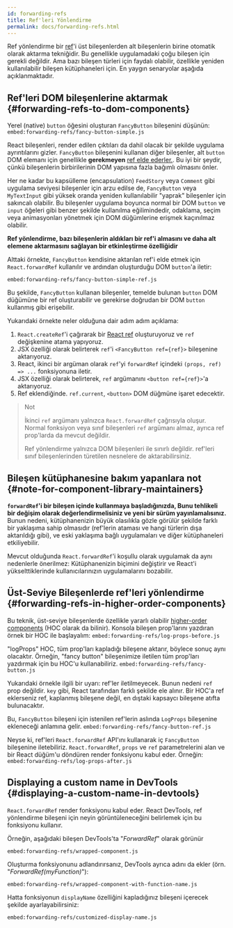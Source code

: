 ```yaml
---
id: forwarding-refs
title: Ref'leri Yönlendirme
permalink: docs/forwarding-refs.html
---
```


Ref yönlendirme bir [ref](/docs/refs-and-the-dom.html)'i üst bileşenlerden alt bileşenlerin birine otomatik olarak aktarma tekniğidir. Bu genellikle uygulamadaki çoğu bileşen için gerekli değildir. Ama bazı bileşen türleri için faydalı olabilir, özellikle yeniden kullanılabilir bileşen kütüphaneleri için. En yaygın senaryolar aşağıda açıklanmaktadır.

## Ref'leri DOM bileşenlerine aktarmak {#forwarding-refs-to-dom-components}

Yerel (native) `button` öğesini oluşturan `FancyButton` bileşenini düşünün:
`embed:forwarding-refs/fancy-button-simple.js`

React bileşenleri, render edilen çıktıları da dahil olacak bir şekilde uygulama ayrıntılarını gizler. `FancyButton` bileşenini kullanan diğer bileşenler, alt `button` DOM elemanı için genellikle **gerekmeyen** [ref elde ederler.](/docs/refs-and-the-dom.html). Bu iyi bir şeydir, çünkü bileşenlerin birbirilerinin DOM yapısına fazla bağımlı olmasını önler.

Her ne kadar bu kapsülleme (encapsulation) `FeedStory` veya `Comment` gibi uygulama seviyesi bileşenler için arzu edilse de, `FancyButton` veya `MyTextInput` gibi yüksek oranda yeniden kullanılabilir "yaprak" bileşenler için sakıncalı olabilir. Bu bileşenler uygulama boyunca normal bir DOM `button` ve `input` öğeleri gibi benzer şekilde kullanılma eğilimindedir, odaklama, seçim veya animasyonları yönetmek için DOM düğümlerine erişmek kaçınılmaz olabilir.

**Ref yönlendirme, bazı bileşenlerin aldıkları bir ref'i almasını ve daha alt elemene aktarmasını sağlayan bir etkinleştirme özelliğidir**

Alttaki örnekte, `FancyButton` kendisine aktarılan ref'i elde etmek için `React.forwardRef` kullanılır ve ardından oluşturduğu DOM `button`'a iletir:

`embed:forwarding-refs/fancy-button-simple-ref.js`

Bu şekilde, `FancyButton` kullanan bileşenler, temelde bulunan `button` DOM düğümüne bir ref oluşturabilir ve gerekirse doğrudan bir DOM `button` kullanmış gibi erişebilir.

Yukarıdaki örnekte neler olduğuna dair adım adım açıklama:

1. `React.createRef`'i çağırarak bir [React ref](/docs/refs-and-the-dom.html) oluşturuyoruz ve `ref` değişkenine atama yapıyoruz.
1. JSX özelliği olarak belirterek `ref`'i `<FancyButton ref={ref}>` bileşenine aktarıyoruz.
1. React, ikinci bir argüman olarak `ref`'yi `forwardRef` içindeki `(props, ref) => ...` fonksiyonuna iletir.
1. JSX özelliği olarak belirterek, `ref` argümanını `<button ref={ref}>`'a aktarıyoruz.
1. Ref eklendiğinde. `ref.current`, `<button>` DOM düğmüne işaret edecektir.

>Not
>
>İkinci `ref` argümanı yalnızca `React.forwardRef` çağrısıyla oluşur. Normal fonksiyon veya sınıf bileşenleri `ref` argümanı almaz, ayrıca ref prop'larda da mevcut değildir.
>
>Ref yönlendirme yalnızca DOM bileşenleri ile sınırlı değildir. ref'leri sınıf bileşenlerinden türetilen nesnelere de aktarabilirsiniz.

## Bileşen kütüphanesine bakım yapanlara not {#note-for-component-library-maintainers}

**`forwardRef`'i bir bileşen içinde kullanmaya başladığınızda, Bunu tehlikeli bir değişim olarak değerlendirmelisiniz ve yeni bir sürüm yayınlamalısınız.** Bunun nedeni, kütüphanenizin büyük olasılıkla gözle görülür şekilde farklı bir yaklaşıma sahip olmasıdır (ref'lerin ataması ve hangi türlerin dışa aktarıldığı gibi), ve eski yaklaşıma bağlı uygulamaları ve diğer kütüphaneleri etkiliyebilir.

Mevcut olduğunda `React.forwardRef`'i koşullu olarak uygulamak da aynı nedenlerle önerilmez:
Kütüphanenizin biçimini değiştirir ve React'i yükselttiklerinde kullanıcılarınızın uygulamalarını bozabilir.

## Üst-Seviye Bileşenlerde ref'leri yönlendirme {#forwarding-refs-in-higher-order-components}

Bu teknik, üst-seviye bileşenlerde özellikle yararlı olabilir [higher-order components](/docs/higher-order-components.html) (HOC olarak da bilinir). Konsola bileşen prop'larını yazdıran örnek bir HOC ile başlayalım:
`embed:forwarding-refs/log-props-before.js`

"logProps" HOC, tüm prop'ları kapladığı bileşene aktarır, böylece sonuç aynı olacaktır.
Örneğin, "fancy button" bileşenimize iletilen tüm prop'ları yazdırmak için bu HOC'u kullanabiliriz.
`embed:forwarding-refs/fancy-button.js`

Yukarıdaki örnekle ilgili bir uyarı: ref'ler iletilmeyecek. Bunun nedeni `ref` prop değildir. `key` gibi, React tarafından farklı şekilde ele alınır. Bir HOC'a ref eklerseniz ref, kaplanmış bileşene değil, en dıştaki kapsaycı bileşene atıfta bulunacaktır.

Bu, `FancyButton` bileşeni için istenilen ref'lerin aslında `LogProps` bileşenine ekleneceği anlamına gelir.
`embed:forwarding-refs/fancy-button-ref.js`

Neyse ki, ref'leri `React.forwardRef` API'ını kullanarak iç `FancyButton` bileşenine iletebiliriz. `React.forwardRef`, `props` ve `ref` parametrelerini alan ve bir React düğüm'u döndüren render fonksiyonu kabul eder. Örneğin:
`embed:forwarding-refs/log-props-after.js`

## Displaying a custom name in DevTools {#displaying-a-custom-name-in-devtools}

`React.forwardRef` render fonksiyonu kabul eder. React DevTools, ref yönlendirme bileşeni için neyin görüntüleneceğini belirlemek için bu fonksiyonu kullanır.

Örneğin, aşağıdaki bileşen DevTools'ta "*ForwardRef*" olarak görünür

`embed:forwarding-refs/wrapped-component.js`

Oluşturma fonksiyonunu adlandırırsanız, DevTools ayrıca adını da ekler (örn. "*ForwardRef(myFunction)*"):

`embed:forwarding-refs/wrapped-component-with-function-name.js`

Hatta fonksiyonun `displayName` özelliğini kapladığınız bileşeni içerecek şekilde ayarlayabilirsiniz:

`embed:forwarding-refs/customized-display-name.js`
